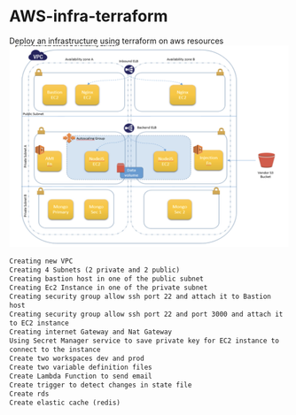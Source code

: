 # AWS-infra-terraform
Deploy an infrastructure using terraform on aws resources
<img src="https://raw.githubusercontent.com/MohmadSabri98/AWS-infra-terraform/main/task.png" alt="Alt text" title="Optional title">
``` 
Creating new VPC
Creating 4 Subnets (2 private and 2 public)
Creating bastion host in one of the public subnet
Creating Ec2 Instance in one of the private subnet
Creating security group allow ssh port 22 and attach it to Bastion host
Creating security group allow ssh port 22 and port 3000 and attach it to EC2 instance
Creating internet Gateway and Nat Gateway
Using Secret Manager service to save private key for EC2 instance to connect to the instance
Create two workspaces dev and prod
Create two variable definition files
Create Lambda Function to send email
Create trigger to detect changes in state file
Create rds
Create elastic cache (redis)

```
